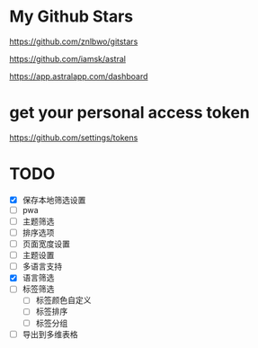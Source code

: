 # My Github Stars

https://github.com/znlbwo/gitstars

https://github.com/iamsk/astral

https://app.astralapp.com/dashboard

# get your personal access token

https://github.com/settings/tokens

# TODO

* [X] 保存本地筛选设置
* [ ] pwa
* [ ] 主题筛选
* [ ] 排序选项
* [ ] 页面宽度设置
* [ ] 主题设置
* [ ] 多语言支持
* [X] 语言筛选
* [ ] 标签筛选
  * [ ] 标签颜色自定义
  * [ ] 标签排序
  * [ ] 标签分组
* [ ] 导出到多维表格
